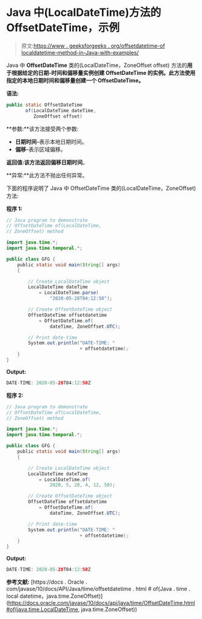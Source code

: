 # Java 中(LocalDateTime)方法的 OffsetDateTime，示例

> 原文:[https://www . geeksforgeeks . org/offsetdatetime-of localdatetime-method-in-Java-with-examples/](https://www.geeksforgeeks.org/offsetdatetime-oflocaldatetime-method-in-java-with-examples/)

Java 中 **OffsetDateTime** 类的(LocalDateTime，ZoneOffset offset) 方法的**用于根据给定的日期-时间和偏移量实例创建 **OffsetDateTime** 的实例。此方法使用指定的本地日期时间和偏移量创建一个 OffsetDateTime。**

**语法:**

```java
public static OffsetDateTime
       of(LocalDateTime dateTime,
          ZoneOffset offset)

```

**参数:**该方法接受两个参数:

*   **日期时间**–表示本地日期时间。
*   **偏移**–表示区域偏移。

**返回值:**该方法返回**偏移日期时间**。

**异常:**此方法不抛出任何异常。

下面的程序说明了 Java 中 OffsetDateTime 类的(LocalDateTime，ZoneOffset)方法:

**程序 1:**

```java
// Java program to demonstrate
// OffsetDateTime of(LocalDateTime,
// ZoneOffset) method

import java.time.*;
import java.time.temporal.*;

public class GFG {
    public static void main(String[] args)
    {

        // Create LocalDateTime object
        LocalDateTime dateTime
            = LocalDateTime.parse(
                "2020-05-28T04:12:50");

        // Create OffsetDateTime object
        OffsetDateTime offsetdatetime
            = OffsetDateTime.of(
                dateTime, ZoneOffset.UTC);

        // Print date-time
        System.out.println("DATE-TIME: "
                           + offsetdatetime);
    }
}
```

**Output:**

```java
DATE-TIME: 2020-05-28T04:12:50Z

```

**程序 2:**

```java
// Java program to demonstrate
// OffsetDateTime of(LocalDateTime,
// ZoneOffset) method

import java.time.*;
import java.time.temporal.*;

public class GFG {
    public static void main(String[] args)
    {

        // Create LocalDateTime object
        LocalDateTime dateTime
            = LocalDateTime.of(
                2020, 5, 28, 4, 12, 50);

        // Create OffsetDateTime object
        OffsetDateTime offsetdatetime
            = OffsetDateTime.of(
                dateTime, ZoneOffset.UTC);

        // Print date-time
        System.out.println("DATE-TIME: "
                           + offsetdatetime);
    }
}
```

**Output:**

```java
DATE-TIME: 2020-05-28T04:12:50Z

```

**参考文献:**
[https://docs . Oracle . com/javase/10/docs/API/Java/time/offsetdatetime . html # of(Java . time . local datetime，java.time.ZoneOffset)](https://docs.oracle.com/javase/10/docs/api/java/time/OffsetDateTime.html#of(java.time.LocalDateTime, java.time.ZoneOffset))